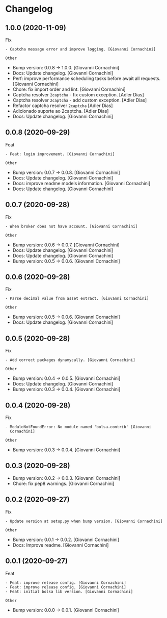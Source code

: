 Changelog
=========


1.0.0 (2020-11-09)
------------------

Fix
~~~
- Captcha message error and improve logging. [Giovanni Cornachini]

Other
~~~~~
- Bump version: 0.0.8 → 1.0.0. [Giovanni Cornachini]
- Docs: Update changelog. [Giovanni Cornachini]
- Perf: improve performance scheduling tasks before await all requests.
  [Giovanni Cornachini]
- Chore: fix import order and lint. [Giovanni Cornachini]
- Captcha resolver `2captcha` - fix custom exception. [Adler Dias]
- Captcha resolver `2captcha` - add custom exception. [Adler Dias]
- Refactor captcha resolver `2captcha` [Adler Dias]
- Adicionado suporte ao 2captcha. [Adler Dias]
- Docs: Update changelog. [Giovanni Cornachini]


0.0.8 (2020-09-29)
------------------

Feat
~~~~
- Feat: login improvement. [Giovanni Cornachini]

Other
~~~~~
- Bump version: 0.0.7 → 0.0.8. [Giovanni Cornachini]
- Docs: Update changelog. [Giovanni Cornachini]
- Docs: improve readme models information. [Giovanni Cornachini]
- Docs: Update changelog. [Giovanni Cornachini]


0.0.7 (2020-09-28)
------------------

Fix
~~~
- When broker does not have account. [Giovanni Cornachini]

Other
~~~~~
- Bump version: 0.0.6 → 0.0.7. [Giovanni Cornachini]
- Docs: Update changelog. [Giovanni Cornachini]
- Docs: Update changelog. [Giovanni Cornachini]
- Bump version: 0.0.5 → 0.0.6. [Giovanni Cornachini]


0.0.6 (2020-09-28)
------------------

Fix
~~~
- Parse decimal value from asset extract. [Giovanni Cornachini]

Other
~~~~~
- Bump version: 0.0.5 → 0.0.6. [Giovanni Cornachini]
- Docs: Update changelog. [Giovanni Cornachini]


0.0.5 (2020-09-28)
------------------

Fix
~~~
- Add correct packages dynamycally. [Giovanni Cornachini]

Other
~~~~~
- Bump version: 0.0.4 → 0.0.5. [Giovanni Cornachini]
- Docs: Update changelog. [Giovanni Cornachini]
- Bump version: 0.0.3 → 0.0.4. [Giovanni Cornachini]


0.0.4 (2020-09-28)
------------------

Fix
~~~
- ModuleNotFoundError: No module named 'bolsa.contrib' [Giovanni
  Cornachini]

Other
~~~~~
- Bump version: 0.0.3 → 0.0.4. [Giovanni Cornachini]


0.0.3 (2020-09-28)
------------------
- Bump version: 0.0.2 → 0.0.3. [Giovanni Cornachini]
- Chore: fix pep8 warnings. [Giovanni Cornachini]


0.0.2 (2020-09-27)
------------------

Fix
~~~
- Update version at setup.py when bump version. [Giovanni Cornachini]

Other
~~~~~
- Bump version: 0.0.1 → 0.0.2. [Giovanni Cornachini]
- Docs: Improve readme. [Giovanni Cornachini]


0.0.1 (2020-09-27)
------------------

Feat
~~~~
- Feat: improve release config. [Giovanni Cornachini]
- Feat: improve release config. [Giovanni Cornachini]
- Feat: initial bolsa lib version. [Giovanni Cornachini]

Other
~~~~~
- Bump version: 0.0.0 → 0.0.1. [Giovanni Cornachini]


